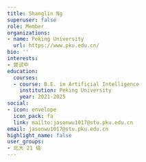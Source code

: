 ```yaml
---
title: Shanglin Ng
superuser: false
role: Member
organizations:
- name: Peking University
  url: https://www.pku.edu.cn/
bio: ''
interests:
- 尝试中
education:
  courses:
  - course: B.E. in Artificial Intelligence
    institution: Peking University
    year: 2021-2025
social:
- icon: envelope
  icon_pack: fa
  link: mailto:jasonwu1017@stu.pku.edu.cn
email: jasonwu1017@stu.pku.edu.cn
highlight_name: false
user_groups:
- 北大 21 级
---
```

